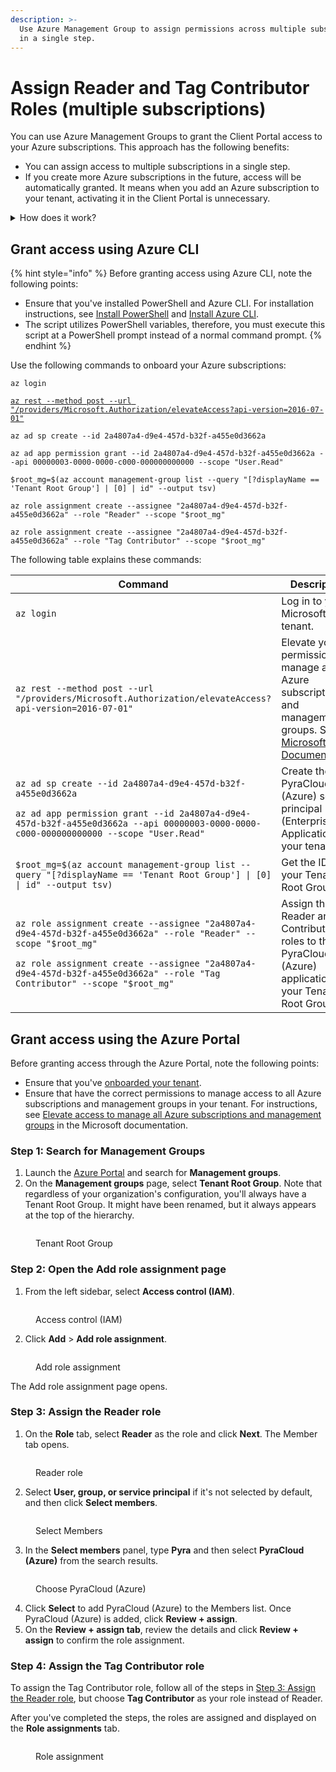 ```yaml
---
description: >-
  Use Azure Management Group to assign permissions across multiple subscriptions
  in a single step.
---
```


# Assign Reader and Tag Contributor Roles (multiple subscriptions)

You can use Azure Management Groups to grant the Client Portal access to your Azure subscriptions. This approach has the following benefits:&#x20;

* You can assign access to multiple subscriptions in a single step.
* If you create more Azure subscriptions in the future, access will be automatically granted. It means when you add an Azure subscription to your tenant, activating it in the Client Portal is unnecessary.

<details>

<summary>How does it work?</summary>

When you onboard your tenant to the Client Portal, an Enterprise Application called PyraCloud (Azure) is created in your tenant. You must then assign the [Tag Contributor](https://learn.microsoft.com/en-us/azure/role-based-access-control/built-in-roles#tag-contributor) and [Reader](https://learn.microsoft.com/en-us/azure/role-based-access-control/built-in-roles#reader) roles to the "PyraCloud (Azure)" Enterprise Application:

These roles allow the Client Portal to read a list of all the resources in your Azure subscriptions, and read and write tags on those resources. You can choose whether you want the Client Portal to write tags back to resources in your Azure subscription using the Cloud Tenant Setup feature.

</details>

## Grant access using Azure CLI

{% hint style="info" %}
Before granting access using Azure CLI, note the following points:

* Ensure that you've installed PowerShell and Azure CLI. For installation instructions, see [Install PowerShell](https://docs.microsoft.com/en-us/powershell/scripting/install/installing-powershell) and [Install Azure CLI](https://docs.microsoft.com/en-us/cli/azure/install-azure-cli).
* The script utilizes PowerShell variables, therefore, you must execute this script at a PowerShell prompt instead of a normal command prompt.
{% endhint %}

Use the following commands to onboard your Azure subscriptions:

<pre class="language-powershell" data-overflow="wrap" data-full-width="false"><code class="lang-powershell">az login

<a data-footnote-ref href="#user-content-fn-1">az rest --method post --url "/providers/Microsoft.Authorization/elevateAccess?api-version=2016-07-01"</a>

az ad sp create --id 2a4807a4-d9e4-457d-b32f-a455e0d3662a

az ad app permission grant --id 2a4807a4-d9e4-457d-b32f-a455e0d3662a --api 00000003-0000-0000-c000-000000000000 --scope "User.Read"

$root_mg=$(az account management-group list --query "[?displayName == 'Tenant Root Group'] | [0] | id" --output tsv)

az role assignment create --assignee "2a4807a4-d9e4-457d-b32f-a455e0d3662a" --role "Reader" --scope "$root_mg"

az role assignment create --assignee "2a4807a4-d9e4-457d-b32f-a455e0d3662a" --role "Tag Contributor" --scope "$root_mg"
</code></pre>

The following table explains these commands:

<table><thead><tr><th width="448">Command</th><th>Description</th></tr></thead><tbody><tr><td><code>az login</code></td><td>Log in to your Microsoft tenant.</td></tr><tr><td><code>az rest --method post --url "/providers/Microsoft.Authorization/elevateAccess?api-version=2016-07-01"</code></td><td>Elevate your permissions to manage all Azure subscriptions and management groups. See <a href="https://docs.microsoft.com/en-us/azure/role-based-access-control/elevate-access-global-admin">Microsoft Documentation</a>.</td></tr><tr><td><p><code>az ad sp create --id 2a4807a4-d9e4-457d-b32f-a455e0d3662a</code></p><p></p><p><code>az ad app permission grant --id 2a4807a4-d9e4-457d-b32f-a455e0d3662a --api 00000003-0000-0000-c000-000000000000 --scope "User.Read"</code></p></td><td>Create the PyraCloud (Azure) service principal (Enterprise Application) in your tenant.</td></tr><tr><td><code>$root_mg=$(az account management-group list --query "[?displayName == 'Tenant Root Group'] | [0] | id" --output tsv)</code></td><td>Get the ID of your Tenant Root Group.</td></tr><tr><td><p><code>az role assignment create --assignee "2a4807a4-d9e4-457d-b32f-a455e0d3662a" --role "Reader" --scope "$root_mg"</code></p><p></p><p><code>az role assignment create --assignee "2a4807a4-d9e4-457d-b32f-a455e0d3662a" --role "Tag Contributor" --scope "$root_mg"</code></p></td><td>Assign the Reader and Tag Contributor roles to the PyraCloud (Azure) application in your Tenant Root Group.</td></tr></tbody></table>

## Grant access using the Azure Portal

Before granting access through the Azure Portal, note the following points:

* Ensure that you've [onboarded your tenant](activate-an-azure-ea-or-mpsa-account.md).
* Ensure that have the correct permissions to manage access to all Azure subscriptions and management groups in your tenant. For instructions, see [Elevate access to manage all Azure subscriptions and management groups](https://learn.microsoft.com/en-us/azure/role-based-access-control/elevate-access-global-admin) in the Microsoft documentation.&#x20;

### Step 1: Search for Management Groups

1. Launch the [Azure Portal](https://portal.azure.com/#home) and search for **Management groups**.
2. On the **Management groups** page, select **Tenant Root Group**. Note that regardless of your organization's configuration, you'll always have a Tenant Root Group. It might have been renamed, but it always appears at the top of the hierarchy.

<figure><img src="../../../../.gitbook/assets/image (1) (2).png" alt=""><figcaption><p>Tenant Root Group</p></figcaption></figure>

### Step 2: Open the Add role assignment page <a href="#step-2-open-the-add-role-assignment-page" id="step-2-open-the-add-role-assignment-page"></a>

1. From the left sidebar, select **Access control (IAM)**.

<figure><img src="../../../../.gitbook/assets/IAM (1).png" alt=""><figcaption><p>Access control (IAM)</p></figcaption></figure>

2. Click **Add** > **Add role assignment**.

<figure><img src="../../../../.gitbook/assets/IAM-2 (1).png" alt=""><figcaption><p>Add role assignment</p></figcaption></figure>

The Add role assignment page opens.

### Step 3: Assign the Reader role

1. On the **Role** tab, select **Reader** as the role and click **Next**. The Member tab opens.&#x20;

<figure><img src="../../../../.gitbook/assets/roles.png" alt=""><figcaption><p>Reader role</p></figcaption></figure>

2. Select **User, group, or service principal** if it's not selected by default, and then click **Select members**. &#x20;

<figure><img src="../../../../.gitbook/assets/members.png" alt=""><figcaption><p>Select Members</p></figcaption></figure>

3. In the **Select members** panel, type **Pyra** and then select **PyraCloud (Azure)** from the search results.&#x20;

<figure><img src="../../../../.gitbook/assets/Pyra (2).png" alt=""><figcaption><p>Choose PyraCloud (Azure)</p></figcaption></figure>

4. Click **Select** to add PyraCloud (Azure) to the Members list. Once PyraCloud (Azure) is added, click **Review + assign**.&#x20;
5. On the **Review + assign tab**, review the details and click **Review + assign** to confirm the role assignment.&#x20;

### Step 4: Assign the Tag Contributor role

To assign the Tag Contributor role, follow all of the steps in [Step 3: Assign the Reader role](assign-reader-and-tag-contributor-roles-multiple-subscriptions.md#step-3-assign-the-reader-role), but choose **Tag Contributor** as your role instead of Reader.&#x20;

After you've completed the steps, the roles are assigned and displayed on the **Role assignments** tab.

<figure><img src="../../../../.gitbook/assets/Screenshot 2024-02-15 155343.png" alt=""><figcaption><p>Role assignment</p></figcaption></figure>

[^1]: 
